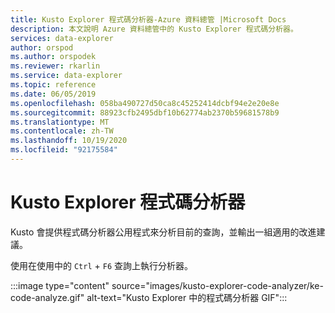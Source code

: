 ```yaml
---
title: Kusto Explorer 程式碼分析器-Azure 資料總管 |Microsoft Docs
description: 本文說明 Azure 資料總管中的 Kusto Explorer 程式碼分析器。
services: data-explorer
author: orspod
ms.author: orspodek
ms.reviewer: rkarlin
ms.service: data-explorer
ms.topic: reference
ms.date: 06/05/2019
ms.openlocfilehash: 058ba490727d50ca8c45252414dcbf94e2e20e8e
ms.sourcegitcommit: 88923cfb2495dbf10b62774ab2370b59681578b9
ms.translationtype: MT
ms.contentlocale: zh-TW
ms.lasthandoff: 10/19/2020
ms.locfileid: "92175584"
---
```

# <a name="kusto-explorer-code-analyzer"></a>Kusto Explorer 程式碼分析器

Kusto 會提供程式碼分析器公用程式來分析目前的查詢，並輸出一組適用的改進建議。 

使用在使用中的 `Ctrl` + `F6` 查詢上執行分析器。

:::image type="content" source="images/kusto-explorer-code-analyzer/ke-code-analyze.gif" alt-text="Kusto Explorer 中的程式碼分析器 GIF":::